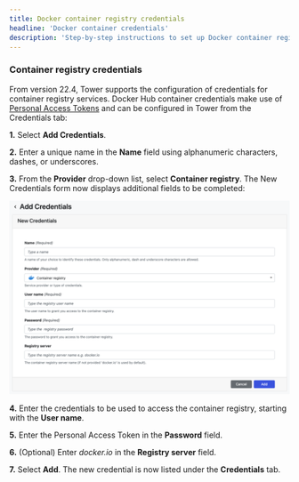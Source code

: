 ```yaml
---
title: Docker container registry credentials
headline: 'Docker container credentials'
description: 'Step-by-step instructions to set up Docker container registry credentials in Nextflow Tower.'
---
```


### Container registry credentials 

From version 22.4, Tower supports the configuration of credentials for container registry services. Docker Hub container credentials make use of [Personal Access Tokens](https://docs.docker.com/docker-hub/access-tokens/) and can be configured in Tower from the Credentials tab:

**1.** Select **Add Credentials**. 

**2.** Enter a unique name in the **Name** field using alphanumeric characters, dashes, or underscores. 

**3.** From the **Provider** drop-down list, select **Container registry**. The New Credentials form now displays additional fields to be completed: 

![](_images/container_registry_credentials_blank.png)

**4.** Enter the credentials to be used to access the container registry, starting with the **User name**.

**5.** Enter the Personal Access Token in the **Password** field.

**6.** (Optional) Enter _docker.io_ in the **Registry server** field.

**7.** Select **Add**. The new credential is now listed under the **Credentials** tab.
